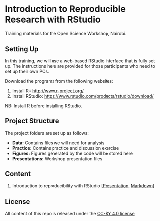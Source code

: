 # Introduction to Reproducible Research with RStudio

Training materials for the Open Science Workshop, Nairobi. 

## Setting Up
In this training, we will use a web-based RStudio interface that is fully set up. The instructions here are provided for those participants who need to set up their own PCs. 

Download the programs from the following websites:
1. Install R:: http://www.r-project.org/ 
2. Install RStudio: https://www.rstudio.com/products/rstudio/download/ 

NB: Install R before installing RStudio. 

## Project Structure
The project folders are set up as follows:
- **Data:** Contains files we will need for analysis
- **Practice:** Contains practice and discussion exercise
- **Figures:** Figures generated by the code will be stored here
- **Presentations:** Workshop presentation files

## Content
1. Introduction to reproducibility with RStudio [[Presentation](./Presentations/Reproducible-Research-RStudio.Rpres), [Markdown](./Presentations/Reproducible-Research-RStudio.md)]


## License
All content of this repo is released under the [CC-BY 4.0 license](https://creativecommons.org/licenses/by/4.0/legalcode)
